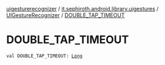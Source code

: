 [uigesturerecognizer](../../index.md) / [it.sephiroth.android.library.uigestures](../index.md) / [UIGestureRecognizer](index.md) / [DOUBLE_TAP_TIMEOUT](./-d-o-u-b-l-e_-t-a-p_-t-i-m-e-o-u-t.md)

# DOUBLE_TAP_TIMEOUT

`val DOUBLE_TAP_TIMEOUT: `[`Long`](https://kotlinlang.org/api/latest/jvm/stdlib/kotlin/-long/index.html)
